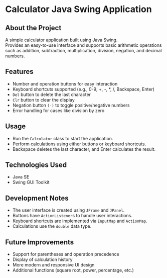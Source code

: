 # Calculator Java Swing Application

## About the Project

A simple calculator application built using Java Swing.  
Provides an easy-to-use interface and supports basic arithmetic operations such as addition, subtraction, multiplication, division, negation, and decimal numbers.

## Features

- Number and operation buttons for easy interaction  
- Keyboard shortcuts supported (e.g., 0-9, +, -, *, /, Backspace, Enter)  
- `Del` button to delete the last character  
- `Clr` button to clear the display  
- Negation button `(-)` to toggle positive/negative numbers  
- Error handling for cases like division by zero  

## Usage

- Run the `Calculator` class to start the application.  
- Perform calculations using either buttons or keyboard shortcuts.  
- Backspace deletes the last character, and Enter calculates the result.  

## Technologies Used

- Java SE  
- Swing GUI Toolkit  

## Development Notes

- The user interface is created using `JFrame` and `JPanel`.  
- Buttons have `ActionListener`s to handle user interactions.  
- Keyboard shortcuts are implemented via `InputMap` and `ActionMap`.  
- Calculations use the `double` data type.  

## Future Improvements

- Support for parentheses and operation precedence  
- Display of calculation history  
- More modern and responsive UI design  
- Additional functions (square root, power, percentage, etc.)  

 
 
